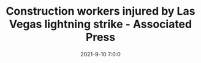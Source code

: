 ---
"title": "Construction workers injured by Las Vegas lightning strike - Associated Press"
"date": "2021-9-10 7:0:0"
"feed_name": "GOOGLENEWSCONSTRUCTION"
"feed_website": "https://news.google.com/search?q=construction%2Bincident&hl=en-US&gl=US&ceid=US:en"
"feed_rss": "https://news.google.com/rss/search?q=construction%2Bincident&hl=en-US&gl=US&ceid=US:en"
"link": "https://apnews.com/article/sports-las-vegas-strikes-ad8f7c6af149e0ab5f5bdbcdc89d033a"
"file": "_posts/2021-1-1-5c5a105c9a9c7dd1455648044c2575c6419108c5.md"
"accident": "1"
"drilling": "0"
"dead": "0"
"injured": "0"
"where": "unknown site"
---